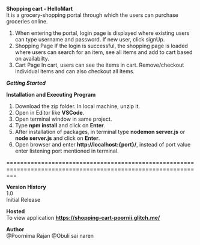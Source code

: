 **Shopping cart - HelloMart**  
It is a grocery-shopping portal through which the users can purchase groceries online.

1. When entering the portal, login page is displayed where existing users can type username and password. If new user, click signUp.
2. Shopping Page
   If the login is successful, the shopping page is loaded where users can search for an item, see all items and add to cart based on availabilty.
3. Cart Page
   In cart, users can see the items in cart. Remove/checkout individual items and can also checkout all items.

**_Getting Started_**

**Installation and Executing Program**

1. Download the zip folder. In local machine, unzip it.
2. Open in Editor like **VSCode**.
3. Open terminal window in same project.
4. Type **npm install** and click on **Enter**.
5. After installation of packages, in terminal type **nodemon server.js** or **node server.js** and click on **Enter**.
6. Open browser and enter **http://localhost:{port}/**, instead of port value enter listening port mentioned in terminal.

===============================================================================================================

**Version History**  
1.0  
Initial Release

**Hosted**  
To view application **https://shopping-cart-poornii.glitch.me/**

**Author**  
@Poornima Rajan
@Obuli sai naren

